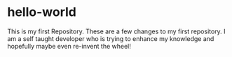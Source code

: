 # hello-world
This is my first Repository.
These are a few changes to my first repository.
I am a self taught developer who is trying to enhance my knowledge and hopefully maybe even re-invent the wheel!
